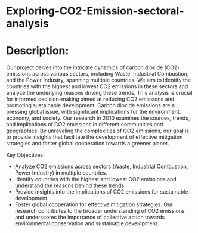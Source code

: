 # Exploring-CO2-Emission-sectoral-analysis
# Description:
Our project delves into the intricate dynamics of carbon dioxide (CO2) emissions across various sectors, including Waste, Industrial Combustion, and the Power Industry, 
spanning multiple countries. We aim to identify the countries with the highest and lowest CO2 emissions in these sectors and analyze the underlying reasons driving these trends. 
This analysis is crucial for informed decision-making aimed at reducing CO2 emissions and promoting sustainable development.
Carbon dioxide emissions are a pressing global issue, with significant implications for the environment, economy, and society. Our research in 2010 examines the sources, trends, 
and implications of CO2 emissions in different communities and geographies. By unraveling the complexities of CO2 emissions, our goal is to provide insights that facilitate the development of effective mitigation strategies and foster global cooperation towards a greener planet.

Key Objectives:
* Analyze CO2 emissions across sectors (Waste, Industrial Combustion, Power Industry) in multiple countries.
* Identify countries with the highest and lowest CO2 emissions and understand the reasons behind these trends.
* Provide insights into the implications of CO2 emissions for sustainable development.
* Foster global cooperation for effective mitigation strategies.
Our research contributes to the broader understanding of CO2 emissions and underscores the importance of collective action
towards environmental conservation and sustainable development.
